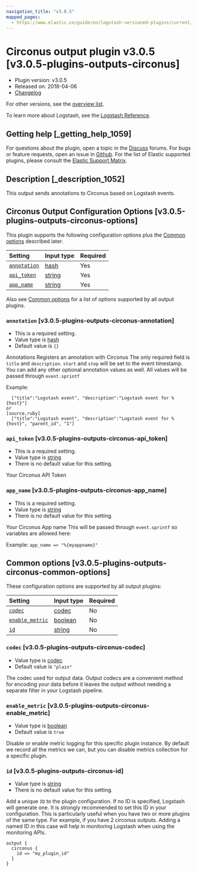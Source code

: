```yaml
---
navigation_title: "v3.0.5"
mapped_pages:
  - https://www.elastic.co/guide/en/logstash-versioned-plugins/current/v3.0.5-plugins-outputs-circonus.html
---
```


# Circonus output plugin v3.0.5 [v3.0.5-plugins-outputs-circonus]

* Plugin version: v3.0.5
* Released on: 2018-04-06
* [Changelog](https://github.com/logstash-plugins/logstash-output-circonus/blob/v3.0.5/CHANGELOG.md)

For other versions, see the [overview list](output-circonus-index.md).

To learn more about Logstash, see the [Logstash Reference](https://www.elastic.co/guide/en/logstash/current/index.html).

## Getting help [_getting_help_1059]

For questions about the plugin, open a topic in the [Discuss](http://discuss.elastic.co) forums. For bugs or feature requests, open an issue in [Github](https://github.com/logstash-plugins/logstash-output-circonus). For the list of Elastic supported plugins, please consult the [Elastic Support Matrix](https://www.elastic.co/support/matrix#matrix_logstash_plugins).

## Description [_description_1052]

This output sends annotations to Circonus based on Logstash events.

## Circonus Output Configuration Options [v3.0.5-plugins-outputs-circonus-options]

This plugin supports the following configuration options plus the [Common options](v3-0-5-plugins-outputs-circonus.md#v3.0.5-plugins-outputs-circonus-common-options) described later.

| Setting | Input type | Required |
| :- | :- | :- |
| [`annotation`](v3-0-5-plugins-outputs-circonus.md#v3.0.5-plugins-outputs-circonus-annotation) | [hash](/lsr/value-types.md#hash) | Yes |
| [`api_token`](v3-0-5-plugins-outputs-circonus.md#v3.0.5-plugins-outputs-circonus-api_token) | [string](/lsr/value-types.md#string) | Yes |
| [`app_name`](v3-0-5-plugins-outputs-circonus.md#v3.0.5-plugins-outputs-circonus-app_name) | [string](/lsr/value-types.md#string) | Yes |

Also see [Common options](v3-0-5-plugins-outputs-circonus.md#v3.0.5-plugins-outputs-circonus-common-options) for a list of options supported by all output plugins.

### `annotation` [v3.0.5-plugins-outputs-circonus-annotation]

* This is a required setting.
* Value type is [hash](/lsr/value-types.md#hash)
* Default value is `{}`

Annotations Registers an annotation with Circonus The only required field is `title` and `description`. `start` and `stop` will be set to the event timestamp. You can add any other optional annotation values as well. All values will be passed through `event.sprintf`

Example:

```
  ["title":"Logstash event", "description":"Logstash event for %{host}"]
or
[source,ruby]
  ["title":"Logstash event", "description":"Logstash event for %{host}", "parent_id", "1"]
```

### `api_token` [v3.0.5-plugins-outputs-circonus-api_token]

* This is a required setting.
* Value type is [string](/lsr/value-types.md#string)
* There is no default value for this setting.

Your Circonus API Token

### `app_name` [v3.0.5-plugins-outputs-circonus-app_name]

* This is a required setting.
* Value type is [string](/lsr/value-types.md#string)
* There is no default value for this setting.

Your Circonus App name This will be passed through `event.sprintf` so variables are allowed here:

Example: `app_name => "%{myappname}"`

## Common options [v3.0.5-plugins-outputs-circonus-common-options]

These configuration options are supported by all output plugins:

| Setting | Input type | Required |
| :- | :- | :- |
| [`codec`](v3-0-5-plugins-outputs-circonus.md#v3.0.5-plugins-outputs-circonus-codec) | [codec](/lsr/value-types.md#codec) | No |
| [`enable_metric`](v3-0-5-plugins-outputs-circonus.md#v3.0.5-plugins-outputs-circonus-enable_metric) | [boolean](/lsr/value-types.md#boolean) | No |
| [`id`](v3-0-5-plugins-outputs-circonus.md#v3.0.5-plugins-outputs-circonus-id) | [string](/lsr/value-types.md#string) | No |

### `codec` [v3.0.5-plugins-outputs-circonus-codec]

* Value type is [codec](/lsr/value-types.md#codec)
* Default value is `"plain"`

The codec used for output data. Output codecs are a convenient method for encoding your data before it leaves the output without needing a separate filter in your Logstash pipeline.

### `enable_metric` [v3.0.5-plugins-outputs-circonus-enable_metric]

* Value type is [boolean](/lsr/value-types.md#boolean)
* Default value is `true`

Disable or enable metric logging for this specific plugin instance. By default we record all the metrics we can, but you can disable metrics collection for a specific plugin.

### `id` [v3.0.5-plugins-outputs-circonus-id]

* Value type is [string](/lsr/value-types.md#string)
* There is no default value for this setting.

Add a unique `ID` to the plugin configuration. If no ID is specified, Logstash will generate one. It is strongly recommended to set this ID in your configuration. This is particularly useful when you have two or more plugins of the same type. For example, if you have 2 circonus outputs. Adding a named ID in this case will help in monitoring Logstash when using the monitoring APIs.

```
output {
  circonus {
    id => "my_plugin_id"
  }
}
```
